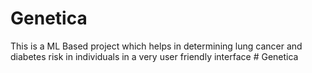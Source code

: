 # Genetica
This is a ML Based project which helps in determining lung cancer and diabetes risk in individuals in a very user friendly interface
#   G e n e t i c a  
 
